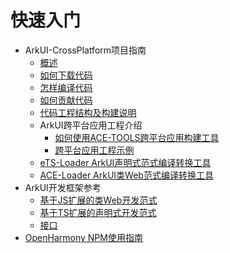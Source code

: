 # 快速入门

- ArkUI-CrossPlatform项目指南
    - [概述](https://gitee.com/arkui-crossplatform)
    - [如何下载代码](https://gitee.com/arkui-crossplatform/manifest/blob/master/README.md)
    - [怎样编译代码](https://gitee.com/arkui-crossplatform/build/blob/arkui-master/README.md)
    - [如何贡献代码](https://gitee.com/openharmony/docs/blob/master/zh-cn/contribute/Readme-CN.md)
    - [代码工程结构及构建说明](project-structure-guide.md)
    - ArkUI跨平台应用工程介绍
        - [如何使用ACE-TOOLS跨平台应用构建工具](how-to-use-ace-tools.md)
        - [跨平台应用工程示例](https://gitee.com/arkui-crossplatform/samples)
    - [eTS-Loader ArkUI声明式范式编译转换工具](how-to-use-ace-ets2bundle.md)
    - [ACE-Loader ArkUI类Web范式编译转换工具](how-to-use-ace-js2bundle.md)
- ArkUI开发框架参考
    - [基于JS扩展的类Web开发范式](https://gitee.com/openharmony/docs/blob/master/zh-cn/application-dev/reference/arkui-js/Readme-CN.md)
    - [基于TS扩展的声明式开发范式](https://gitee.com/openharmony/docs/blob/master/zh-cn/application-dev/reference/arkui-ts/Readme-CN.md)
    - [接口](https://gitee.com/openharmony/docs/blob/master/zh-cn/application-dev/reference/apis/Readme-CN.md)
- [OpenHarmony NPM使用指南]()

